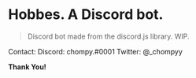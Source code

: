 # Hobbes. A Discord bot.
> Discord bot made from the discord.js library. WIP.


Contact:
Discord: chompy.#0001
Twitter: @_chompyy

**Thank You!**